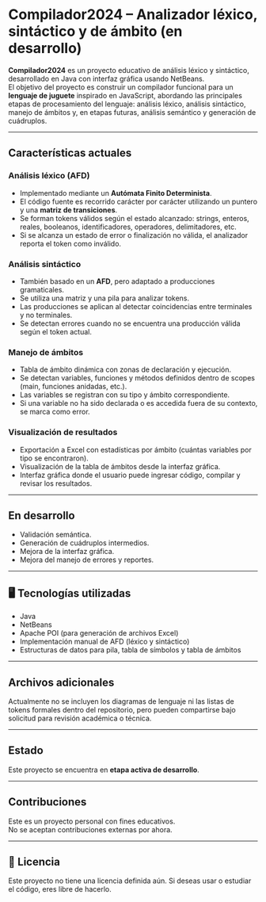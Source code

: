 # Compilador2024 – Analizador léxico, sintáctico y de ámbito (en desarrollo)

**Compilador2024** es un proyecto educativo de análisis léxico y sintáctico, desarrollado en Java con interfaz gráfica usando NetBeans.  
El objetivo del proyecto es construir un compilador funcional para un **lenguaje de juguete** inspirado en JavaScript, abordando las principales etapas de procesamiento del lenguaje: análisis léxico, análisis sintáctico, manejo de ámbitos y, en etapas futuras, análisis semántico y generación de cuádruplos.

---

## Características actuales

### Análisis léxico (AFD)
- Implementado mediante un **Autómata Finito Determinista**.
- El código fuente es recorrido carácter por carácter utilizando un puntero y una **matriz de transiciones**.
- Se forman tokens válidos según el estado alcanzado: strings, enteros, reales, booleanos, identificadores, operadores, delimitadores, etc.
- Si se alcanza un estado de error o finalización no válida, el analizador reporta el token como inválido.

### Análisis sintáctico
- También basado en un **AFD**, pero adaptado a producciones gramaticales.
- Se utiliza una matriz y una pila para analizar tokens.
- Las producciones se aplican al detectar coincidencias entre terminales y no terminales.
- Se detectan errores cuando no se encuentra una producción válida según el token actual.

### Manejo de ámbitos
- Tabla de ámbito dinámica con zonas de declaración y ejecución.
- Se detectan variables, funciones y métodos definidos dentro de scopes (main, funciones anidadas, etc.).
- Las variables se registran con su tipo y ámbito correspondiente.
- Si una variable no ha sido declarada o es accedida fuera de su contexto, se marca como error.

### Visualización de resultados
- Exportación a Excel con estadísticas por ámbito (cuántas variables por tipo se encontraron).
- Visualización de la tabla de ámbitos desde la interfaz gráfica.
- Interfaz gráfica donde el usuario puede ingresar código, compilar y revisar los resultados.

---

## En desarrollo

- Validación semántica.
- Generación de cuádruplos intermedios.
- Mejora de la interfaz gráfica.
- Mejora del manejo de errores y reportes.

---

## 🖥️ Tecnologías utilizadas

- Java
- NetBeans
- Apache POI (para generación de archivos Excel)
- Implementación manual de AFD (léxico y sintáctico)
- Estructuras de datos para pila, tabla de símbolos y tabla de ámbitos

---

## Archivos adicionales

Actualmente no se incluyen los diagramas de lenguaje ni las listas de tokens formales dentro del repositorio, pero pueden compartirse bajo solicitud para revisión académica o técnica.

---

## Estado

Este proyecto se encuentra en **etapa activa de desarrollo**.

---

## Contribuciones

Este es un proyecto personal con fines educativos.  
No se aceptan contribuciones externas por ahora.

---

## 📄 Licencia

Este proyecto no tiene una licencia definida aún. Si deseas usar o estudiar el código, eres libre de hacerlo.